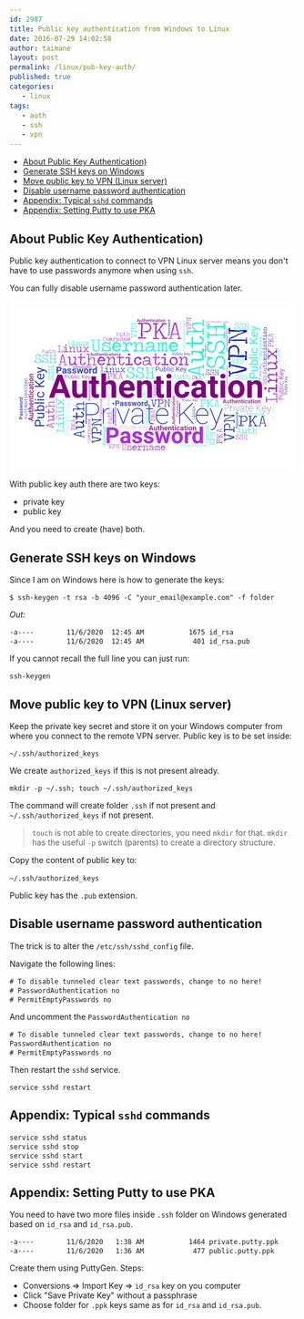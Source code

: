 ```yaml
---
id: 2987
title: Public key authentication from Windows to Linux
date: 2016-07-29 14:02:58
author: taimane
layout: post
permalink: /linux/pub-key-auth/
published: true
categories:
   - linux
tags:
   - auth
   - ssh
   - vpn
---
```

- [About Public Key Authentication)](#about-public-key-authentication)
- [Generate SSH keys on Windows](#generate-ssh-keys-on-windows)
- [Move public key to VPN (Linux server)](#move-public-key-to-vpn-linux-server)
- [Disable username password authentication](#disable-username-password-authentication)
- [Appendix: Typical `sshd` commands](#appendix-typical-sshd-commands)
- [Appendix: Setting Putty to use PKA](#appendix-setting-putty-to-use-pka)

## About Public Key Authentication)

Public key authentication to connect to VPN Linux server means you don't have to use passwords anymore when using `ssh`. 

You can fully disable username password authentication later.

![Public Key Authentication](/wp-content/uploads/2020/11/pka.jpg)

With public key auth there are two keys:

* private key
* public key

And you need to create (have) both.

## Generate SSH keys on Windows

Since I am on Windows here is how to generate the keys:

```
$ ssh-keygen -t rsa -b 4096 -C "your_email@example.com" -f folder 
```

*Out:*
```
-a----        11/6/2020  12:45 AM           1675 id_rsa
-a----        11/6/2020  12:45 AM            401 id_rsa.pub
```

If you cannot recall the full line you can just run:

```
ssh-keygen
```


## Move public key to VPN (Linux server)

Keep the private key secret and store it on your Windows computer from where you connect to the remote VPN server. Public key is to be set inside:
```
~/.ssh/authorized_keys
```

We create `authorized_keys` if this is not present already.

```
mkdir -p ~/.ssh; touch ~/.ssh/authorized_keys
```
The command will create folder `.ssh` if not present and `~/.ssh/authorized_keys` if not present.

> `touch` is not able to create directories, you need `mkdir` for that. `mkdir` has the useful `-p` switch (parents) to create a directory structure.

Copy the content of public key to:

`~/.ssh/authorized_keys`

Public key has the `.pub` extension.

## Disable username password authentication

The trick is to alter the `/etc/ssh/sshd_config` file.

Navigate the following lines:
```
# To disable tunneled clear text passwords, change to no here!
# PasswordAuthentication no
# PermitEmptyPasswords no
```

And uncomment the `PasswordAuthentication no`

```
# To disable tunneled clear text passwords, change to no here!
PasswordAuthentication no
# PermitEmptyPasswords no
```

Then restart the `sshd` service.
```
service sshd restart
```

## Appendix: Typical `sshd` commands

```
service sshd status
service sshd stop
service sshd start
service sshd restart
```

## Appendix: Setting Putty to use PKA

You need to have two more files inside `.ssh` folder on Windows generated based on 
`id_rsa` and `id_rsa.pub`.

```
-a----        11/6/2020   1:38 AM           1464 private.putty.ppk
-a----        11/6/2020   1:36 AM            477 public.putty.ppk
```

Create them using PuttyGen. Steps:
* Conversions => Import Key => `id_rsa` key on you computer
* Click "Save Private Key" without a passphrase
* Choose folder for `.ppk` keys same as for `id_rsa` and `id_rsa.pub`.
